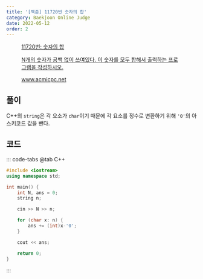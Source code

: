 ```yaml
---
title: '[백준] 11720번 숫자의 합'
category: Baekjoon Online Judge
date: 2022-05-12
order: 2
---
```


<figure class="opengraph"><a href="https://www.acmicpc.net/problem/11720" data-source-url="https://www.acmicpc.net/problem/11720">
<div class="og-image" style="background-image: url('https://drive.google.com/uc?export=view&id=1f3NcJon6wNc4oQy4NTc41Yuzw_mVlg7m');"></div>
<div class="og-text">
<p class="og-title">11720번: 숫자의 합</p>
<p class="og-desc">N개의 숫자가 공백 없이 쓰여있다. 이 숫자를 모두 합해서 출력하는 프로그램을 작성하시오.</p>
<p class="og-host">www.acmicpc.net</p></div></a></figure>

## 풀이
C++의 `string`은 각 요소가 `char`이기 때문에 각 요소를 정수로 변환하기 위해 `'0'`의 아스키코드 값을 뺀다.

## 코드
::: code-tabs
@tab C++
```cpp
#include <iostream>
using namespace std;

int main() {
    int N, ans = 0;
    string n;

    cin >> N >> n;

    for (char x: n) {
        ans += (int)x-'0';
    }

    cout << ans;

    return 0;
}
```
:::
